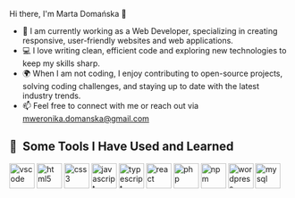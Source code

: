 
Hi there, I'm Marta Domańska 👋

- 🔭 I am currently working as a Web Developer, specializing in creating responsive, user-friendly websites and web applications.
- 💻 I love writing clean, efficient code and exploring new technologies to keep my skills sharp.
- 🌍 When I am not coding, I enjoy contributing to open-source projects, solving coding challenges, and staying up to date with the latest industry trends.
- 📫 Feel free to connect with me or reach out via mweronika.domanska@gmail.com

<h2> 🚀 &nbsp;Some Tools I Have Used and Learned</h2>
<p align="left">
<img src="https://cdn.jsdelivr.net/gh/devicons/devicon/icons/vscode/vscode-original.svg" alt="vscode" width="45" height="45" style="max-width: 100%;"/>
<img src="https://cdn.jsdelivr.net/gh/devicons/devicon@latest/icons/html5/html5-original.svg" alt="html5" width="45" height="45" style="max-width: 100%;"/>
<img src="https://cdn.jsdelivr.net/gh/devicons/devicon@latest/icons/css3/css3-original.svg" alt="css3" width="45" height="45" style="max-width: 100%;"/>
<img src="https://cdn.jsdelivr.net/gh/devicons/devicon@latest/icons/javascript/javascript-original.svg" alt="javascript" width="45" height="45" style="max-width: 100%;"/>
<img src="https://cdn.jsdelivr.net/gh/devicons/devicon@latest/icons/typescript/typescript-original.svg" alt="typescript" width="45" height="45" style="max-width: 100%;"/>
<img src="https://cdn.jsdelivr.net/gh/devicons/devicon@latest/icons/react/react-original-wordmark.svg" alt="react" width="45" height="45" style="max-width: 100%;"/>
<img src="https://cdn.jsdelivr.net/gh/devicons/devicon@latest/icons/php/php-plain.svg" alt="php" width="45" height="45" style="max-width: 100%;"/>
<img src="https://cdn.jsdelivr.net/gh/devicons/devicon@latest/icons/npm/npm-original-wordmark.svg" alt="npm" width="45" height="45" style="max-width: 100%;"/>
<img src="https://cdn.jsdelivr.net/gh/devicons/devicon@latest/icons/wordpress/wordpress-original.svg" alt="wordpress" width="45" height="45" style="max-width: 100%;"/>
<img src="https://cdn.jsdelivr.net/gh/devicons/devicon@latest/icons/mysql/mysql-original.svg" alt="mysql" width="45" height="45" style="max-width: 100%;"/>
</p>


<!--
**MartaDomanska/MartaDomanska** is a ✨ _special_ ✨ repository because its `README.md` (this file) appears on your GitHub profile.

Here are some ideas to get you started:

- 🔭 I’m currently working on ...
- 🌱 I’m currently learning ...
- 👯 I’m looking to collaborate on ...
- 🤔 I’m looking for help with ...
- 💬 Ask me about ...
- 📫 How to reach me: ...
- 😄 Pronouns: ...
- ⚡ Fun fact: ...
-->

